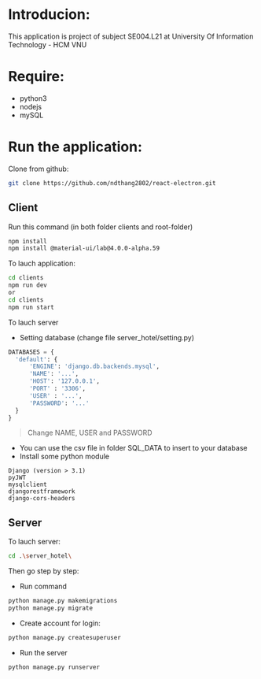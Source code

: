 # Introducion:
This application is project of subject SE004.L21 at University Of Information Technology - HCM VNU

# Require:
 - python3
 - nodejs
 - mySQL
# Run the application:

Clone from github:
```sh 
git clone https://github.com/ndthang2802/react-electron.git
```

## Client

Run this command (in both folder clients and root-folder)
```sh 
npm install
npm install @material-ui/lab@4.0.0-alpha.59
```

To lauch application:
```sh
cd clients
npm run dev 
or 
cd clients
npm run start
```

To lauch server

- Setting database (change file server_hotel/setting.py) 

```python
DATABASES = {
  'default': {
      'ENGINE': 'django.db.backends.mysql',
      'NAME': '...',
      'HOST': '127.0.0.1',
      'PORT' : '3306',
      'USER' : '...',
      'PASSWORD': '...'
  }
}
```
  > Change NAME, USER and PASSWORD 
 - You can use the csv file in folder SQL_DATA to insert to your database
 -  Install some python module
```
Django (version > 3.1)
pyJWT
mysqlclient
djangorestframework
django-cors-headers
```
## Server
To lauch server:
```sh
cd .\server_hotel\ 
```
Then go step by step:
- Run command 

```sh
python manage.py makemigrations
python manage.py migrate
```

- Create account for login:

```sh
python manage.py createsuperuser
```

- Run the server

```
python manage.py runserver
```
